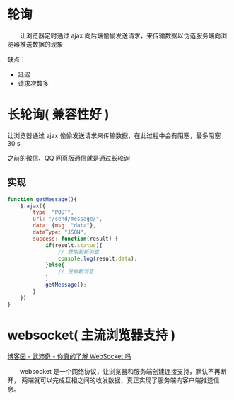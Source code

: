 # 轮询

&emsp;&emsp;让浏览器定时通过 ajax 向后端偷偷发送请求，来传输数据以伪造服务端向浏览器推送数据的现象

缺点：

- 延迟
- 请求次数多



# 长轮询( 兼容性好 )

让浏览器通过 ajax  偷偷发送请求来传输数据，在此过程中会有阻塞，最多阻塞 30 s



之前的微信、QQ 网页版通信就是通过长轮询



## 实现

```javascript
function getMessage(){
    $.ajax({
        type: "POST", 
        url: "/send/message/",
        data: {msg: "data"},
        dataType: "JSON",
        success: function(result) {
            if(result.status){
                // 获取到新消息
                console.log(result.data);
            }else{
                // 没有新消息
            }
            getMessage();
        }
    })
}
```





# websocket( 主流浏览器支持 )

[博客园 - 武沛奇 - 你真的了解 WebSocket 吗](https://www.cnblogs.com/wupeiqi/p/6558766.html)

&emsp;&emsp;websocket 是一个网络协议，让浏览器和服务端创建连接支持，默认不再断开， 两端就可以完成互相之间的收发数据，真正实现了服务端向客户端推送信息。
